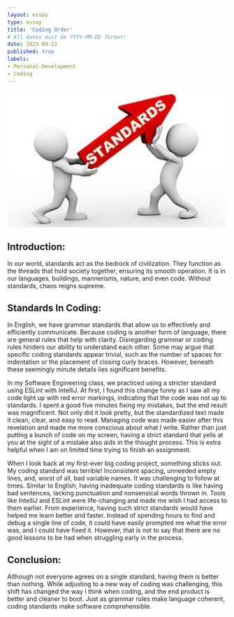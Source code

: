 ```yaml
---
layout: essay
type: essay
title: 'Coding Order'
# All dates must be YYYY-MM-DD format!
date: 2023-09-21
published: true
labels:
- Personal-Development
- Coding
---
```


<img width="500px" class="rounded float-start pe-4" src="../img/coding-order/standards.jpg">

## Introduction:
In our world, standards act as the bedrock of civilization. They function as the threads that hold society together, ensuring its smooth operation. It is in our languages, buildings, mannerisms, nature, and even code. Without standards, chaos reigns supreme.

## Standards In Coding:
In English, we have grammar standards that allow us to effectively and efficiently communicate. Because coding is another form of language, there are general rules that help with clarity. Disregarding grammar or coding rules hinders our ability to understand each other. Some may argue that specific coding standards appear trivial, such as the number of spaces for indentation or the placement of closing curly braces. However, beneath these seemingly minute details lies significant benefits.

In my Software Engineering class, we practiced using a stricter standard using ESLint with IntelliJ. At first, I found this change funny as I saw all my code light up with red error markings, indicating that the code was not up to standards. I spent a good five minutes fixing my mistakes, but the end result was magnificent. Not only did it look pretty, but the standardized text made it clean, clear, and easy to read. Managing code was made easier after this revelation and made me more conscious about what I write. Rather than just putting a bunch of code on my screen, having a strict standard that yells at you at the sight of a mistake also aids in the thought process. This is extra helpful when I am on limited time trying to finish an assignment.

When I look back at my first-ever big coding project, something sticks out. My coding standard was terrible! Inconsistent spacing, unneeded empty lines, and, worst of all, bad variable names. It was challenging to follow at times. Similar to English, having inadequate coding standards is like having bad sentences, lacking punctuation and nonsensical words thrown in. Tools like IntelliJ and ESLint were life-changing and made me wish I had access to them earlier. From experience, having such strict standards would have helped me learn better and faster. Instead of spending hours to find and debug a single line of code, it could have easily prompted me what the error was, and I could have fixed it. However, that is not to say that there are no good lessons to be had when struggling early in the process.

## Conclusion:
Although not everyone agrees on a single standard, having them is better than nothing. While adjusting to a new way of coding was challenging, this shift has changed the way I think when coding, and the end product is better and cleaner to boot. Just as grammar rules make language coherent, coding standards make software comprehensible.
